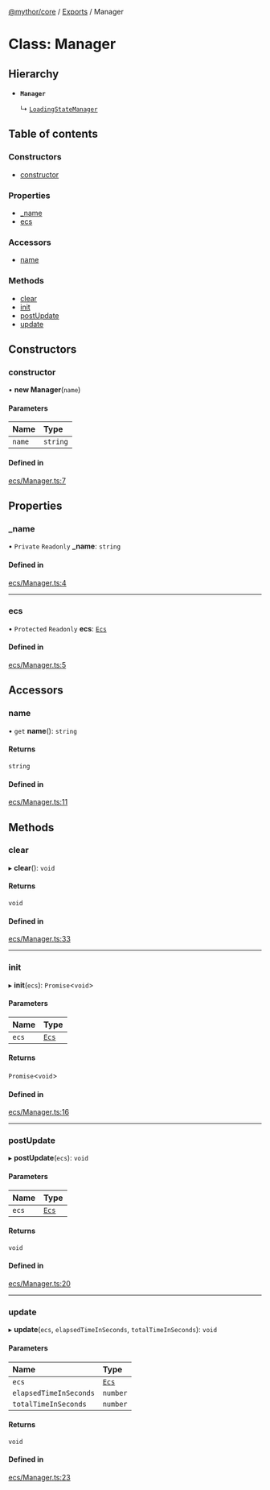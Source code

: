 [@mythor/core](../README.md) / [Exports](../modules.md) / Manager

# Class: Manager

## Hierarchy

- **`Manager`**

  ↳ [`LoadingStateManager`](LoadingStateManager.md)

## Table of contents

### Constructors

- [constructor](Manager.md#constructor)

### Properties

- [\_name](Manager.md#_name)
- [ecs](Manager.md#ecs)

### Accessors

- [name](Manager.md#name)

### Methods

- [clear](Manager.md#clear)
- [init](Manager.md#init)
- [postUpdate](Manager.md#postupdate)
- [update](Manager.md#update)

## Constructors

### constructor

• **new Manager**(`name`)

#### Parameters

| Name | Type |
| :------ | :------ |
| `name` | `string` |

#### Defined in

[ecs/Manager.ts:7](https://github.com/desaintvincent/mythor/blob/0d79ef8/packages/core/src/ecs/Manager.ts#L7)

## Properties

### \_name

• `Private` `Readonly` **\_name**: `string`

#### Defined in

[ecs/Manager.ts:4](https://github.com/desaintvincent/mythor/blob/0d79ef8/packages/core/src/ecs/Manager.ts#L4)

___

### ecs

• `Protected` `Readonly` **ecs**: [`Ecs`](Ecs.md)

#### Defined in

[ecs/Manager.ts:5](https://github.com/desaintvincent/mythor/blob/0d79ef8/packages/core/src/ecs/Manager.ts#L5)

## Accessors

### name

• `get` **name**(): `string`

#### Returns

`string`

#### Defined in

[ecs/Manager.ts:11](https://github.com/desaintvincent/mythor/blob/0d79ef8/packages/core/src/ecs/Manager.ts#L11)

## Methods

### clear

▸ **clear**(): `void`

#### Returns

`void`

#### Defined in

[ecs/Manager.ts:33](https://github.com/desaintvincent/mythor/blob/0d79ef8/packages/core/src/ecs/Manager.ts#L33)

___

### init

▸ **init**(`ecs`): `Promise`<`void`\>

#### Parameters

| Name | Type |
| :------ | :------ |
| `ecs` | [`Ecs`](Ecs.md) |

#### Returns

`Promise`<`void`\>

#### Defined in

[ecs/Manager.ts:16](https://github.com/desaintvincent/mythor/blob/0d79ef8/packages/core/src/ecs/Manager.ts#L16)

___

### postUpdate

▸ **postUpdate**(`ecs`): `void`

#### Parameters

| Name | Type |
| :------ | :------ |
| `ecs` | [`Ecs`](Ecs.md) |

#### Returns

`void`

#### Defined in

[ecs/Manager.ts:20](https://github.com/desaintvincent/mythor/blob/0d79ef8/packages/core/src/ecs/Manager.ts#L20)

___

### update

▸ **update**(`ecs`, `elapsedTimeInSeconds`, `totalTimeInSeconds`): `void`

#### Parameters

| Name | Type |
| :------ | :------ |
| `ecs` | [`Ecs`](Ecs.md) |
| `elapsedTimeInSeconds` | `number` |
| `totalTimeInSeconds` | `number` |

#### Returns

`void`

#### Defined in

[ecs/Manager.ts:23](https://github.com/desaintvincent/mythor/blob/0d79ef8/packages/core/src/ecs/Manager.ts#L23)
